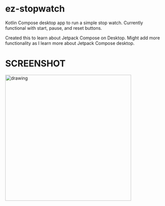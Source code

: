 # ez-stopwatch
Kotlin Compose desktop app to run a simple stop watch. Currently functional with start, pause, and reset buttons.

Created this to learn about Jetpack Compose on Desktop. Might add more functionality as I learn more about Jetpack Compose desktop.

# SCREENSHOT

<img src="https://user-images.githubusercontent.com/5241162/184668868-967e922b-c324-48ce-964e-53a8cfbfdaed.png" alt="drawing" height="400" width="400"/>
